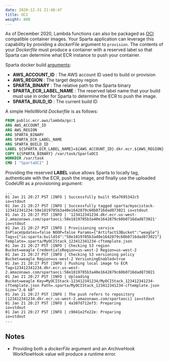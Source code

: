 ```yaml
---
date: 2020-12-31 21:48:47
title: OCI
weight: 800
---
```


As of December 2020, Lambda functions can also be packaged as [OCI](https://docs.aws.amazon.com/lambda/latest/dg/images-create.html) compatible container
images. Your Sparta application can leverage this capability by providing
a _dockerFile_ argument to `provision`. The contents of your _Dockerfile_ must
produce a container with a reserved label so that Sparta can determine what
ECR instance to push your container.

Sparta docker build [arguments](https://docs.aws.amazon.com/lambda/latest/dg/images-create.html):

- **AWS_ACCOUNT_ID** : The AWS account ID used to build or provision
- **AWS_REGION** : The target deploy region
- **SPARTA_BINARY** : The relative path to the Sparta binary
- **SPARTA_ECR_LABEL_NAME** : The reserved label name that your build must use in order for Sparta to determine the ECR to push the image.
- **SPARTA_BUILD_ID** : The current build ID

A simple HelloWorld _Dockerfile_ is as follows:

```dockerfile
FROM public.ecr.aws/lambda/go:1
ARG AWS_ACCOUNT_ID
ARG AWS_REGION
ARG SPARTA_BINARY
ARG SPARTA_ECR_LABEL_NAME
ARG SPARTA_BUILD_ID
LABEL ${SPARTA_ECR_LABEL_NAME}=${AWS_ACCOUNT_ID}.dkr.ecr.${AWS_REGION}.amazonaws.com/spartaoci:${SPARTA_BUILD_ID}
COPY ${SPARTA_BINARY} /var/task/SpartaOCI
WORKDIR /var/task
CMD [ "SpartaOCI" ]
```

Providing the reserved **LABEL** value allows Sparta to locally tag, authenticate
with the ECR, push the image, and finally use the uploaded CodeURI as a
provisioning argument:

```text
...
01 Jan 21 20:27 PST |INFO | Successfully built 95a7695342c5                  io=stdout
01 Jan 21 20:27 PST |INFO | Successfully tagged sparta/myocistack-123412341234:58e1819785b3a40e1642879c60b0716dad873021 io=stdout
01 Jan 21 20:27 PST |INFO | '123412341234.dkr.ecr.us-west-2.amazonaws.com/spartaoci:58e1819785b3a40e1642879c60b0716dad873021' io=stdout
01 Jan 21 20:27 PST |INFO | Provisioning service                             InPlaceUpdates=false NOOP=false Params={"ArtifactS3Bucket":"weagle"} Tags={"io:sparta:buildId":"58e1819785b3a40e1642879c60b0716dad873021"} Template=.sparta/MyOCIStack_123412341234-cftemplate.json
01 Jan 21 20:27 PST |INFO | Checking S3 region                               Bucket=weagle CredentialsRegion=us-west-2 Region=us-west-2
01 Jan 21 20:27 PST |INFO | Checking S3 versioning policy                    Bucket=weagle Region=us-west-2 VersioningEnabled=true
01 Jan 21 20:27 PST |INFO | Pushing local image to ECR                       Tag=123412341234.dkr.ecr.us-west-2.amazonaws.com/spartaoci:58e1819785b3a40e1642879c60b0716dad873021
01 Jan 21 20:27 PST |INFO | Uploading                                        Bucket=weagle Key=MyOCIStack-123412341234/MyOCIStack_123412341234-cftemplate.json Path=.sparta/MyOCIStack_123412341234-cftemplate.json Size="2.6 kB"
01 Jan 21 20:27 PST |INFO | The push refers to repository [123412341234.dkr.ecr.us-west-2.amazonaws.com/spartaoci] io=stdout
01 Jan 21 20:27 PST |INFO | 4a307d712ef3: Preparing                          io=stdout
01 Jan 21 20:27 PST |INFO | c9041e2fe22e: Preparing                          io=stdout
...
```

## Notes

- Providing both a _dockerFile_ argument and an _ArchiveHook_ WorkflowHook value will produce a runtime error.
